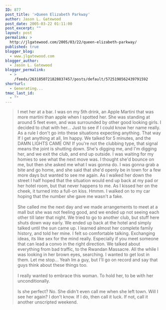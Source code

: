 ```yaml
---
ID: 877
post_title: '>Queen Elizabeth Parkway'
author: Jason L. Gatewood
post_date: 2005-03-22 01:11:00
post_excerpt: ""
layout: post
permalink: >
  http://jlgatewood.com/2005/03/22/queen-elizabeth-parkway/
published: true
blogger_blog:
  - www.jlgatewood.com
blogger_author:
  - Jason L. Gatewood
blogger_permalink:
  - >
    /feeds/2631850721828837457/posts/default/5725198562439791592
shorturl:
  - Generating...
tmac_last_id:
  - ""
---
```

>I met her at a bar. I was on my 5th drink, an Apple Martini that was more martini than apple when I spotted her.  She was standing at around 5 feet even, and was surrounded by other good looking girls.  I decided to chat with her...  Just to see if I could know her name really.  As a rule I don't go into these situations expecting anything.  That way If I get anything at all, Im happy.  We talked for 5 minutes, and the DAMN LIGHTS CAME ON!  If you're not the clubbing type, that signal means the joint is shutting down.  She's digging me, and I'm digging her, and we exit the club, and end up outside.  I was waiting for my homies to see what the next move was.  I thought she'd bounce on me, but then she asked me what I was gonna do.  I was gonna grab a bite and go home, and she said that she'd openly be in town for a few more days but wanted to see me again.  As I walked her down the street I half hoped that the situation would end up back at my pad or her hotel room, but that never happens to me.  As I kissed her on the cheek, it turned into a full-on kiss. Hmmm. I walked on to my car hoping that the number she gave me wasn't a fake.  <br /><br />She called me the next day and we made arrangements to meet at a mall but she was not feeling good, and we ended up not seeing each other till later that night.  We tried to go to another club, but stuff here shuts down way early.  We ended up back at the hotel and simply talked until the sun came up.  I learned almost her complete family history, and told her mine.  I felt so comfortable talking.  Exchanging ideas, its like sex for the mind really.  Especially if you meet someone that can lead a convo in the right direction.  We talked about everything from bad traffic, to the Rwandan Massacre.  All the while I was looking in her brown eyes, searching.  I wanted to get lost in them.  Let me stop... Yeah Im a guy, but I'll go on record and say that guys think about these things too.  <br /><br />I really wanted to embrace this woman.  To hold her, to be with her unconditionally.       <br /><br />Is she perfect?  No.  She didn't even call me when she left town.  Will I see her again?  I don't know.  If I do, then call it luck.  If not, call it another unscripted weekend.